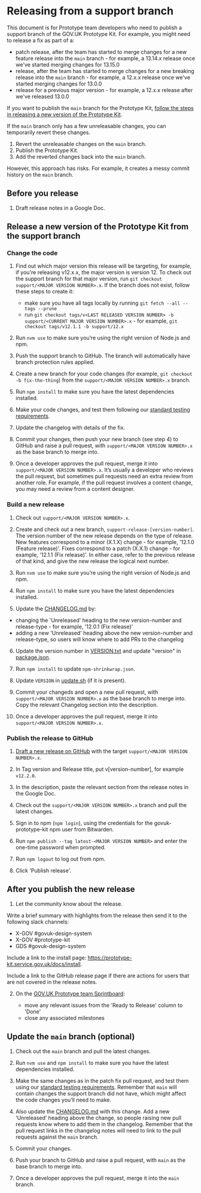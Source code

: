 # Releasing from a support branch

This document is for Prototype team developers who need to publish a support branch of the GOV.UK Prototype Kit. For example, you might need to release a fix as part of a:

- patch release, after the team has started to merge changes for a new feature release into the `main` branch - for example, a 13.14.x release once we've started merging changes for 13.15.0
- release, after the team has started to merge changes for a new breaking release into the `main` branch - for example, a 12.x.x release once we've started merging changes for 13.0.0
- release for a previous major version - for example, a 12.x.x release after we've released 13.0.0

If you want to publish the `main` branch for the Prototype Kit, [follow the steps in releasing a new version of the Prototype Kit](/internal_docs/releasing.md).

If the `main` branch only has a few unreleasable changes, you can temporarily revert these changes.

1. Revert the unreleasable changes on the `main` branch.
2. Publish the Prototype Kit.
3. Add the reverted changes back into the `main` branch.

However, this approach has risks. For example, it creates a messy commit history on the `main` branch.

## Before you release

1. Draft release notes in a Google Doc.

## Release a new version of the Prototype Kit from the support branch

### Change the code

1. Find out which major version this release will be targeting, for example, if you're releasing v12.x.x, the major version is version 12. To check out the support branch for that major version, run `git checkout support/<MAJOR VERSION NUMBER>.x`. If the branch does not exist, follow these steps to create it:

    - make sure you have all tags locally by running `git fetch --all --tags --prune`
    - run `git checkout tags/v<LAST RELEASED VERSION NUMBER> -b support/<CURRENT MAJOR VERSION NUMBER>.x` - for example, `git checkout tags/v12.1.1 -b support/12.x`

2. Run `nvm use` to make sure you’re using the right version of Node.js and npm.

3. Push the support branch to GitHub. The branch will automatically have branch protection rules applied.

4. Create a new branch for your code changes (for example, `git checkout -b fix-the-thing`) from the `support/<MAJOR VERSION NUMBER>.x` branch.

5. Run `npm install` to make sure you have the latest dependencies installed.

6. Make your code changes, and test them following our [standard testing requirements](/docs/contributing/testing.md).

7. Update the changelog with details of the fix.

8. Commit your changes, then push your new branch (see step 4) to GitHub and raise a pull request, with `support/<MAJOR VERSION NUMBER>.x` as the base branch to merge into.

9. Once a developer approves the pull request, merge it into `support/<MAJOR VERSION NUMBER>.x`. It’s usually a developer who reviews the pull request, but sometimes pull requests need an extra review from another role. For example, if the pull request involves a content change, you may need a review from a content designer.

### Build a new release

1. Check out `support/<MAJOR VERSION NUMBER>.x`.

2. Create and check out a new branch, `support-release-[version-number]`. The version number of the new release depends on the type of release. New features correspond to a minor (X.1.X) change - for example, '12.1.0 (Feature release)'. Fixes correspond to a patch (X.X.1) change - for example, '12.1.1 (Fix release)'. In either case, refer to the previous release of that kind, and give the new release the logical next number.

3. Run `nvm use` to make sure you’re using the right version of Node.js and npm.

4. Run `npm install` to make sure you have the latest dependencies installed.

5. Update the [CHANGELOG.md](/CHANGELOG.md) by:

  - changing the 'Unreleased' heading to the new version-number and release-type - for example, '12.0.1 (Fix release)'
  - adding a new 'Unreleased' heading above the new version-number and release-type, so users will know where to add PRs to the changelog

6. Update the version number in [VERSION.txt](/VERSION.txt) and update "version" in [package.json](/package.json#L4).

7. Run `npm install` to update `npm-shrinkwrap.json`.

8. Update `VERSION` in [update.sh](/update.sh#L5) (if it is present).

9. Commit your changeds and open a new pull request, with `support/<MAJOR VERSION NUMBER>.x` as the base branch to merge into. Copy the relevant Changelog section into the description.

10. Once a developer approves the pull request, merge it into `support/<MAJOR VERSION NUMBER>.x`.

### Publish the release to GitHub

1. [Draft a new release on GitHub](https://github.com/alphagov/govuk-prototype-kit/releases) with the target `support/<MAJOR VERSION NUMBER>.x`.

2. In Tag version and Release title, put v[version-number], for example `v12.2.0`.

3. In the description, paste the relevant section from the release notes in the Google Doc.

4. Check out the `support/<MAJOR VERSION NUMBER>.x` branch and pull the latest changes.

5. Sign in to npm (`npm login`), using the credentials for the govuk-prototype-kit npm user from Bitwarden.

6. Run `npm publish --tag latest-<MAJOR VERSION NUMBER>` and enter the one-time password when prompted.

7. Run `npm logout` to log out from npm.

8. Click 'Publish release'.

## After you publish the new release

1. Let the community know about the release.

Write a brief summary with highlights from the release then send it to the following slack channels:

- X-GOV #govuk-design-system
- X-GOV #prototype-kit
- GDS #govuk-design-system

Include a link to the install page: https://prototype-kit.service.gov.uk/docs/install.

Include a link to the GitHub release page if there are actions for users that are not covered in the release notes.

2. On the [GOV.UK Prototype team Sprintboard](https://github.com/orgs/alphagov/projects/15):

    - move any relevant issues from the 'Ready to Release' column to 'Done'
    - close any associated milestones

## Update the `main` branch (optional)

1. Check out the `main` branch and pull the latest changes.

2. Run `nvm use` and `npm install` to make sure you have the latest dependencies installed.

3. Make the same changes as in the patch fix pull request, and test them using our [standard testing requirements](/docs/contributing/testing.md). Remember that `main` will contain changes the support branch did not have, which might affect the code changes you’ll need to make.

4. Also update the [CHANGELOG.md](/CHANGELOG.md) with this change. Add a new ‘Unreleased’ heading above the change, so people raising new pull requests know where to add them in the changelog. Remember that the pull request links in the changelog notes will need to link to the pull requests against the `main` branch.

5. Commit your changes.

6. Push your branch to GitHub and raise a pull request, with `main` as the base branch to merge into.

7. Once a developer approves the pull request, merge it into the `main` branch.
